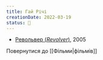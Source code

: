 ```yaml
---
title: Гай Річі
creationDate: 2022-03-19
status: 🌱
---
```

- [Револьвер (_Revolver_)](https://uk.wikipedia.org/wiki/%D0%A0%D0%B5%D0%B2%D0%BE%D0%BB%D1%8C%D0%B2%D0%B5%D1%80_(%D1%84%D1%96%D0%BB%D1%8C%D0%BC)), 2005

Повернутися до [[Фільми|фільмів]]
